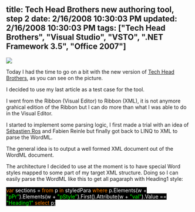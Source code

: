 title: Tech Head Brothers new authoring tool, step 2
date: 2/16/2008 10:30:03 PM
updated: 2/16/2008 10:30:03 PM
tags: ["Tech Head Brothers", "Visual Studio", "VSTO", ".NET Framework 3.5", "Office 2007"]
---
![](http://farm3.static.flickr.com/2005/2268217977_fd02a77b95_o.jpg) 

Today I had the time to go on a bit with the new version of [Tech Head Brothers](http://www.techheadbrothers.com/), as you can see on the picture.

I decided to use my last article as a test case for the tool.

I went from the Ribbon (Visual Editor) to Ribbon (XML), it is not anymore grahical edition of the Ribbon but I can do more than what I was able to do in the Visual Editor.

I started to implement some parsing logic, I first made a trial with an idea of [Sébastien Ros](http://www.dotnetguru2.org/sebastienros/) and Fabien Reinle but finally got back to LINQ to XML to parse the WordML.

The general idea is to output a well formed XML document out of the WordML document. 

The architecture I decided to use at the moment is to have special Word styles mapped to some part of my target XML structure. Doing so I can easily parse the WordML like this to get all pagaraph with Heading1 style:

<span style="background: black; color: #ff8000">var </span><span style="background: black; color: white">sections = 
    </span><span style="background: black; color: #ff8000">from </span><span style="background: black; color: white">p </span><span style="background: black; color: #ff8000">in </span><span style="background: black; color: white">styledPara
    </span><span style="background: black; color: #ff8000">where </span><span style="background: black; color: white">p.Elements(w + </span><span style="background: black; color: lime">"pPr"</span><span style="background: black; color: white">).Elements(w + </span><span style="background: black; color: lime">"pStyle"</span><span style="background: black; color: white">).First().Attribute(w + </span><span style="background: black; color: lime">"val"</span><span style="background: black; color: white">).Value == </span><span style="background: black; color: lime">"Heading1"
    </span><span style="background: black; color: #ff8000">select </span><span style="background: black; color: white">p;
</span>
[](http://11011.net/software/vspaste)
